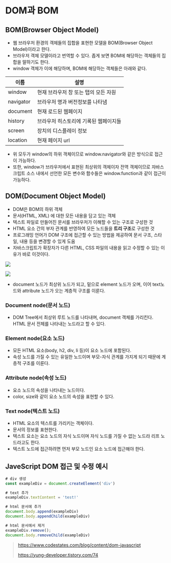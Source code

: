 # DOM과 BOM



## BOM(Browser Object Model)

- 웹 브라우저 환경의 객체들의 집합을 표현한 모델을 BOM(Browser Object Model)이라고 한다.
- 브라우저 객체 모델이라고 번역할 수 있다. 좁게 보면 BOM에 해당하는 객체들의 집합을 말하기도 한다.
- window 객체가 이에 해당하며, BOM에 해당하는 객체들은 아래와 같다.

| 이름      | 설명                                  |
| --------- | ------------------------------------- |
| window    | 현재 브라우저 창 또는 탭의 모든 자원  |
| navigator | 브라우저 명과 버전정보를 나타냄       |
| document  | 현재 로드된 웹페이지                  |
| history   | 브라우저 히스토리에 기록된 웹페이지들 |
| screen    | 장치의 디스플레이 정보                |
| location  | 현재 페이지 url                       |

- 위 모두가 window의 하위 객체이므로 window.navigator와 같은 방식으로 접근이 가능하다.
- 또한, window가 브라우저에서 표현된 최상위의 객체이자 전역 객체이므로 자바스크립트 소스 내에서 선언한 모든 변수와 함수들은 window.function과 같이 접근이 가능하다.



## DOM(Document Object Model)

- DOM은 BOM의 하위 객체
- 문서(HTML, XML) 에 대한 모든 내용을 담고 있는 객체
- 텍스트 파일로 만들어진 문서를 브라우저가 이해할 수 있는 구조로 구성한 것
- HTML 요소 간의 부자 관계를 반영하여 모든 노드들을 **트리 구조**로 구성한 것
- 프로그래밍 언어가 DOM 구조에 접근할 수 있는 방법을 제공하여 문서 구조, 스타일, 내용 등을 변경할 수 있게 도움
- 자바스크립트가 확장자가 다른 HTML, CSS 파일의 내용을 읽고 수정할 수 있는 이유가 바로 이것이다.



![](C:\Users\배태한\Desktop\work\02_mine\TIL\00_Documents\img\htmlExample.png)



![](C:\Users\배태한\Desktop\work\02_mine\TIL\00_Documents\img\htmlTree.png)

- document 노드가 최상위 노드가 되고, 밑으로 element 노드가 오며, 이어 text노드와 attribute 노드가 오는 계층적 구조를 이룬다.



### Document node(문서 노드)

- DOM Tree에서 최상위 루트 노드를 나타내며, document 객체를 가리킨다. HTML 문서 전체를 나타내는 노드라고 할 수 있다.



### Element node(요소 노드)

- 모든 HTML 요소(body, h2, div, li 등)이 요소 노드에 포함된다.
- 속성 노드를 가질 수 있는 유일한 노드이며 부모-자식 관계를 가지게 되기 때문에 계층적 구조를 이룬다.



### Attribute node(속성 노드)

- 요소 노드의 속성을 나타내는 노드이다.
- color, size와 같이 요소 노드의 속성을 표현할 수 있다.



### Text node(텍스트 노드)

- HTML 요소의 텍스트를 가리키는 객체이다.
- 문서의 정보를 표현한다. 
- 텍스트 요소는 요소 노드의 자식 노드이며 자식 노드를 가질 수 없는 노드라 리프 노드라고도 한다.
- 텍스트 노드에 접근하려면 먼저 부모 노드인 요소 노드에 접근해야 한다.



## JaveScript DOM  접근 및 수정 예시

```javascript
# div 생성
const exampleDiv = document.createElement('div')

# text 추가
exampleDiv.textContent = 'test!'

# html 문서에 추가
document.body.append(exampleDiv)
document.body.appendChild(exampleDiv)

# html 문서에서 제거
exampleDiv.remove();
document.body.removeChild(exampleDiv)
```



> https://www.codestates.com/blog/content/dom-javascript
>
> https://yung-developer.tistory.com/74